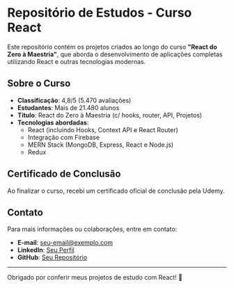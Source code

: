 # Repositório de Estudos - Curso React

Este repositório contém os projetos criados ao longo do curso **"React do Zero à Maestria"**, que aborda o desenvolvimento de aplicações completas utilizando React e outras tecnologias modernas.

## Sobre o Curso

- **Classificação**: 4,8/5 (5.470 avaliações)
- **Estudantes**: Mais de 21.480 alunos
- **Título**: React do Zero à Maestria (c/ hooks, router, API, Projetos)
- **Tecnologias abordadas**:
  - React (incluindo Hooks, Context API e React Router)
  - Integração com Firebase
  - MERN Stack (MongoDB, Express, React e Node.js)
  - Redux

## Certificado de Conclusão

Ao finalizar o curso, recebi um certificado oficial de conclusão pela Udemy.

## Contato

Para mais informações ou colaborações, entre em contato:

- **E-mail**: seu-email@exemplo.com
- **LinkedIn**: [Seu Perfil](https://www.linkedin.com/in/joaosantos2007/)
- **GitHub**: [Seu Repositório](https://github.com/JoaoSantos2007)

---

Obrigado por conferir meus projetos de estudo com React! :rocket:

